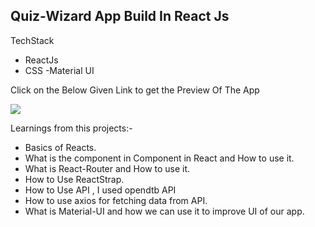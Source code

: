 ## Quiz-Wizard App Build In React Js

TechStack
- ReactJs
- CSS
-Material UI

Click on the Below Given Link to get the Preview Of The App

<a href="https://quiz-wizard.vercel.app/">

<img src="https://img.shields.io/badge/Vercel-000000?style=for-the-badge&logo=vercel&logoColor=white">

</a>

Learnings from this projects:-
* Basics of Reacts.
* What is the component in Component in React and How to use it.
* What is React-Router and How to use it.
* How to Use ReactStrap.
* How to Use API , I used opendtb API
* How to use axios for fetching data from API.
* What is Material-UI and how we can use it to improve UI of our app.